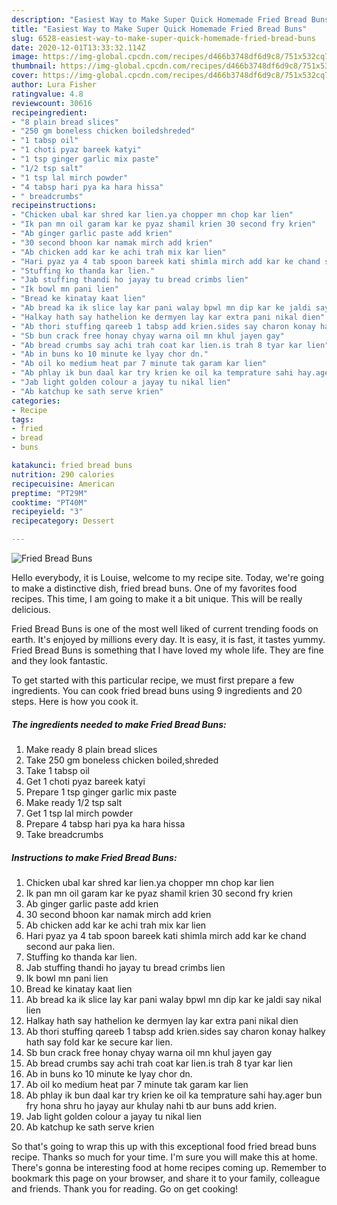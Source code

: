 ```yaml
---
description: "Easiest Way to Make Super Quick Homemade Fried Bread Buns"
title: "Easiest Way to Make Super Quick Homemade Fried Bread Buns"
slug: 6528-easiest-way-to-make-super-quick-homemade-fried-bread-buns
date: 2020-12-01T13:33:32.114Z
image: https://img-global.cpcdn.com/recipes/d466b3748df6d9c8/751x532cq70/fried-bread-buns-recipe-main-photo.jpg
thumbnail: https://img-global.cpcdn.com/recipes/d466b3748df6d9c8/751x532cq70/fried-bread-buns-recipe-main-photo.jpg
cover: https://img-global.cpcdn.com/recipes/d466b3748df6d9c8/751x532cq70/fried-bread-buns-recipe-main-photo.jpg
author: Lura Fisher
ratingvalue: 4.8
reviewcount: 30616
recipeingredient:
- "8 plain bread slices"
- "250 gm boneless chicken boiledshreded"
- "1 tabsp oil"
- "1 choti pyaz bareek katyi"
- "1 tsp ginger garlic mix paste"
- "1/2 tsp salt"
- "1 tsp lal mirch powder"
- "4 tabsp hari pya ka hara hissa"
- " breadcrumbs"
recipeinstructions:
- "Chicken ubal kar shred kar lien.ya chopper mn chop kar lien"
- "Ik pan mn oil garam kar ke pyaz shamil krien 30 second fry krien"
- "Ab ginger garlic paste add krien"
- "30 second bhoon kar namak mirch add krien"
- "Ab chicken add kar ke achi trah mix kar lien"
- "Hari pyaz ya 4 tab spoon bareek kati shimla mirch add kar ke chand second aur paka lien."
- "Stuffing ko thanda kar lien."
- "Jab stuffing thandi ho jayay tu bread crimbs lien"
- "Ik bowl mn pani lien"
- "Bread ke kinatay kaat lien"
- "Ab bread ka ik slice lay kar pani walay bpwl mn dip kar ke jaldi say nikal lien"
- "Halkay hath say hathelion ke dermyen lay kar extra pani nikal dien"
- "Ab thori stuffing qareeb 1 tabsp add krien.sides say charon konay halkey hath say fold kar ke secure kar lien."
- "Sb bun crack free honay chyay warna oil mn khul jayen gay"
- "Ab bread crumbs say achi trah coat kar lien.is trah 8 tyar kar lien"
- "Ab in buns ko 10 minute ke lyay chor dn."
- "Ab oil ko medium heat par 7 minute tak garam kar lien"
- "Ab phlay ik bun daal kar try krien ke oil ka temprature sahi hay.ager bun fry hona shru ho jayay aur khulay nahi tb aur buns add krien."
- "Jab light golden colour a jayay tu nikal lien"
- "Ab katchup ke sath serve krien"
categories:
- Recipe
tags:
- fried
- bread
- buns

katakunci: fried bread buns 
nutrition: 290 calories
recipecuisine: American
preptime: "PT29M"
cooktime: "PT40M"
recipeyield: "3"
recipecategory: Dessert

---
```



![Fried Bread Buns](https://img-global.cpcdn.com/recipes/d466b3748df6d9c8/751x532cq70/fried-bread-buns-recipe-main-photo.jpg)

Hello everybody, it is Louise, welcome to my recipe site. Today, we're going to make a distinctive dish, fried bread buns. One of my favorites food recipes. This time, I am going to make it a bit unique. This will be really delicious.



Fried Bread Buns is one of the most well liked of current trending foods on earth. It's enjoyed by millions every day. It is easy, it is fast, it tastes yummy. Fried Bread Buns is something that I have loved my whole life. They are fine and they look fantastic.


To get started with this particular recipe, we must first prepare a few ingredients. You can cook fried bread buns using 9 ingredients and 20 steps. Here is how you cook it.

<!--inarticleads1-->

##### The ingredients needed to make Fried Bread Buns:

1. Make ready 8 plain bread slices
1. Take 250 gm boneless chicken boiled,shreded
1. Take 1 tabsp oil
1. Get 1 choti pyaz bareek katyi
1. Prepare 1 tsp ginger garlic mix paste
1. Make ready 1/2 tsp salt
1. Get 1 tsp lal mirch powder
1. Prepare 4 tabsp hari pya ka hara hissa
1. Take  breadcrumbs




<!--inarticleads2-->

##### Instructions to make Fried Bread Buns:

1. Chicken ubal kar shred kar lien.ya chopper mn chop kar lien
1. Ik pan mn oil garam kar ke pyaz shamil krien 30 second fry krien
1. Ab ginger garlic paste add krien
1. 30 second bhoon kar namak mirch add krien
1. Ab chicken add kar ke achi trah mix kar lien
1. Hari pyaz ya 4 tab spoon bareek kati shimla mirch add kar ke chand second aur paka lien.
1. Stuffing ko thanda kar lien.
1. Jab stuffing thandi ho jayay tu bread crimbs lien
1. Ik bowl mn pani lien
1. Bread ke kinatay kaat lien
1. Ab bread ka ik slice lay kar pani walay bpwl mn dip kar ke jaldi say nikal lien
1. Halkay hath say hathelion ke dermyen lay kar extra pani nikal dien
1. Ab thori stuffing qareeb 1 tabsp add krien.sides say charon konay halkey hath say fold kar ke secure kar lien.
1. Sb bun crack free honay chyay warna oil mn khul jayen gay
1. Ab bread crumbs say achi trah coat kar lien.is trah 8 tyar kar lien
1. Ab in buns ko 10 minute ke lyay chor dn.
1. Ab oil ko medium heat par 7 minute tak garam kar lien
1. Ab phlay ik bun daal kar try krien ke oil ka temprature sahi hay.ager bun fry hona shru ho jayay aur khulay nahi tb aur buns add krien.
1. Jab light golden colour a jayay tu nikal lien
1. Ab katchup ke sath serve krien




So that's going to wrap this up with this exceptional food fried bread buns recipe. Thanks so much for your time. I'm sure you will make this at home. There's gonna be interesting food at home recipes coming up. Remember to bookmark this page on your browser, and share it to your family, colleague and friends. Thank you for reading. Go on get cooking!
